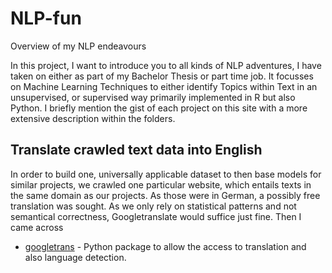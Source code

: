 # NLP-fun
Overview of my NLP endeavours

In this project, I want to introduce you to all kinds of NLP adventures, I have taken on either as part of my Bachelor Thesis or part time job. It focusses on Machine Learning Techniques to either identify Topics within Text in an unsupervised, or supervised way primarily implemented in R but also Python. I briefly mention the gist of each project on this site with a more extensive description within the folders. 

## Translate crawled text data into English

In order to build one, universally applicable dataset to then base models for similar projects, we crawled one particular website, which entails texts in the same domain as our projects. As those were in German, a possibly free translation was sought. As we only rely on statistical patterns and not semantical correctness, Googletranslate would suffice just fine. Then I came across 
* [googletrans](https://github.com/ssut/py-googletrans) - Python package to allow the access to translation and also language detection. 

